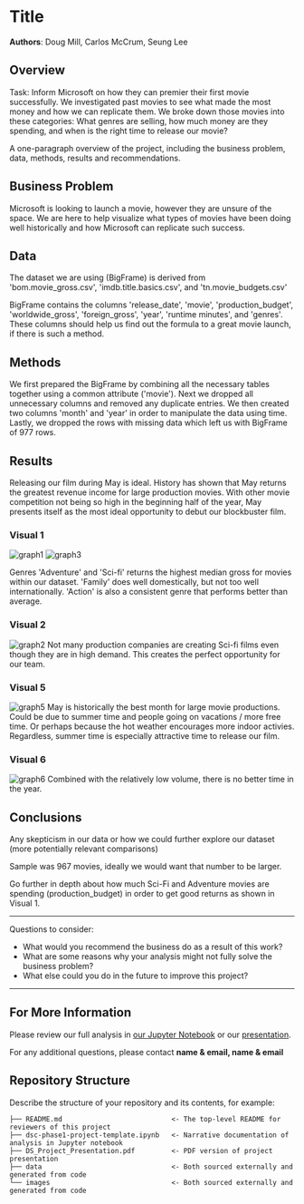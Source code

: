 # Title

**Authors**: Doug Mill, Carlos McCrum, Seung Lee

## Overview

Task: Inform Microsoft on how they can premier their first movie successfully. We investigated past movies to see what made the most money and how we can replicate them. We broke down those movies into these categories: What genres are selling, how much money are they spending, and when is the right time to release our movie?

A one-paragraph overview of the project, including the business problem, data, methods, results and recommendations.

## Business Problem

Microsoft is looking to launch a movie, however they are unsure of the space. We are here to help visualize what types of movies have been doing well historically and how Microsoft can replicate such success.


## Data

The dataset we are using (BigFrame) is derived from 'bom.movie_gross.csv', 'imdb.title.basics.csv', and 'tn.movie_budgets.csv'

BigFrame contains the columns 'release_date', 'movie', 'production_budget', 'worldwide_gross', 'foreign_gross', 'year', 'runtime minutes', and 'genres'. These columns should help us find out the formula to a great movie launch, if there is such a method.


## Methods

We first prepared the BigFrame by combining all the necessary tables together using a common attribute ('movie'). Next we dropped all unnecessary columns and removed any duplicate entries. We then created two columns 'month' and 'year' in order to manipulate the data using time. Lastly, we dropped the rows with missing data which left us with BigFrame of 977 rows. 


## Results

Releasing our film during May is ideal. History has shown that May returns the greatest revenue income for large production movies. With other movie competition not being so high in the beginning half of the year, May presents itself as the most ideal opportunity to debut our blockbuster film.

### Visual 1
![graph1](./images/genre_domestic.png) ![graph3](./images/genre_foreign.png)

Genres 'Adventure' and 'Sci-fi' returns the highest median gross for movies within our dataset. 'Family' does well domestically, but not too well internationally. 'Action' is also a consistent genre that performs better than average.

### Visual 2
![graph2](./images/genre_totals.png)
Not many production companies are creating Sci-fi films even though they are in high demand. This creates the perfect opportunity for our team.

### Visual 5
![graph5](./images/avg_gross_bordered.png)
May is historically the best month for large movie productions. Could be due to summer time and people going on vacations / more free time. Or perhaps because the hot weather encourages more indoor activies. Regardless, summer time is especially attractive time to release our film.

### Visual 6
![graph6](./images/total_movies.png)
Combined with the relatively low volume, there is no better time in the year.


## Conclusions

Any skepticism in our data or how we could further explore our dataset (more potentially relevant comparisons)

Sample was 967 movies, ideally we would want that number to be larger.

Go further in depth about how much Sci-Fi and Adventure movies are spending (production_budget) in order to get good returns as shown in Visual 1.

***
Questions to consider:
* What would you recommend the business do as a result of this work?
* What are some reasons why your analysis might not fully solve the business problem?
* What else could you do in the future to improve this project?
***

## For More Information

Please review our full analysis in [our Jupyter Notebook](./dsc-phase1-project-template.ipynb) or our [presentation](./DS_Project_Presentation.pdf).

For any additional questions, please contact **name & email, name & email**

## Repository Structure

Describe the structure of your repository and its contents, for example:

```
├── README.md                           <- The top-level README for reviewers of this project
├── dsc-phase1-project-template.ipynb   <- Narrative documentation of analysis in Jupyter notebook
├── DS_Project_Presentation.pdf         <- PDF version of project presentation
├── data                                <- Both sourced externally and generated from code
└── images                              <- Both sourced externally and generated from code
```
